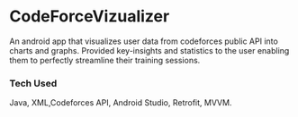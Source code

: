 # CodeForceVizualizer

An android app that visualizes user data from
codeforces public API into charts and graphs. Provided key-insights and statistics to the user enabling
them to perfectly streamline their training sessions.

### Tech Used
Java, XML,Codeforces API, Android Studio, Retrofit, MVVM. 

